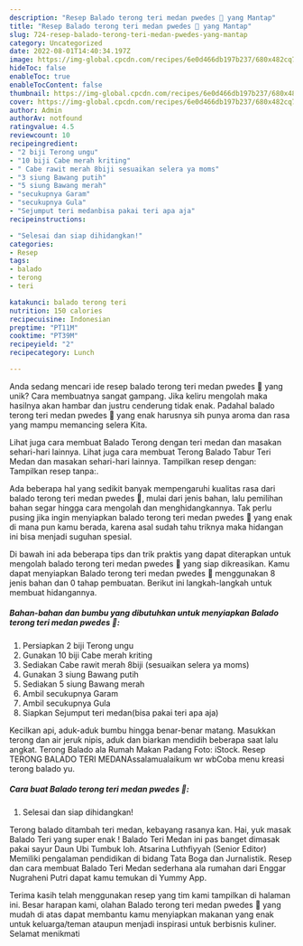 ```yaml
---
description: "Resep Balado terong teri medan pwedes 🤤 yang Mantap"
title: "Resep Balado terong teri medan pwedes 🤤 yang Mantap"
slug: 724-resep-balado-terong-teri-medan-pwedes-yang-mantap
category: Uncategorized
date: 2022-08-01T14:40:34.197Z
image: https://img-global.cpcdn.com/recipes/6e0d466db197b237/680x482cq70/balado-terong-teri-medan-pwedes-foto-resep-utama.jpg
hideToc: false
enableToc: true
enableTocContent: false
thumbnail: https://img-global.cpcdn.com/recipes/6e0d466db197b237/680x482cq70/balado-terong-teri-medan-pwedes-foto-resep-utama.jpg
cover: https://img-global.cpcdn.com/recipes/6e0d466db197b237/680x482cq70/balado-terong-teri-medan-pwedes-foto-resep-utama.jpg
author: Admin
authorAv: notfound
ratingvalue: 4.5
reviewcount: 10
recipeingredient:
- "2 biji Terong ungu"
- "10 biji Cabe merah kriting"
- " Cabe rawit merah 8biji sesuaikan selera ya moms"
- "3 siung Bawang putih"
- "5 siung Bawang merah"
- "secukupnya Garam"
- "secukupnya Gula"
- "Sejumput teri medanbisa pakai teri apa aja"
recipeinstructions:

- "Selesai dan siap dihidangkan!"
categories:
- Resep
tags:
- balado
- terong
- teri

katakunci: balado terong teri 
nutrition: 150 calories
recipecuisine: Indonesian
preptime: "PT11M"
cooktime: "PT39M"
recipeyield: "2"
recipecategory: Lunch

---
```





Anda sedang mencari ide resep balado terong teri medan pwedes 🤤 yang unik? Cara membuatnya sangat gampang. Jika keliru mengolah maka hasilnya akan hambar dan justru cenderung tidak enak. Padahal balado terong teri medan pwedes 🤤 yang enak harusnya sih punya aroma dan rasa yang mampu memancing selera Kita.





Lihat juga cara membuat Balado Terong dengan teri medan dan masakan sehari-hari lainnya. Lihat juga cara membuat Terong Balado Tabur Teri Medan dan masakan sehari-hari lainnya. Tampilkan resep dengan: Tampilkan resep tanpa:.

Ada beberapa hal yang sedikit banyak mempengaruhi kualitas rasa dari balado terong teri medan pwedes 🤤, mulai dari jenis bahan, lalu pemilihan bahan segar hingga cara mengolah dan menghidangkannya. Tak perlu pusing jika ingin menyiapkan balado terong teri medan pwedes 🤤 yang enak di mana pun kamu berada, karena asal sudah tahu triknya maka hidangan ini bisa menjadi suguhan spesial.






Di bawah ini ada beberapa tips dan trik praktis yang dapat diterapkan untuk mengolah balado terong teri medan pwedes 🤤 yang siap dikreasikan. Kamu dapat menyiapkan Balado terong teri medan pwedes 🤤 menggunakan 8 jenis bahan dan 0 tahap pembuatan. Berikut ini langkah-langkah untuk membuat hidangannya.

<!--inarticleads1-->

##### Bahan-bahan dan bumbu yang dibutuhkan untuk menyiapkan Balado terong teri medan pwedes 🤤:

1. Persiapkan 2 biji Terong ungu
1. Gunakan 10 biji Cabe merah kriting
1. Sediakan  Cabe rawit merah 8biji (sesuaikan selera ya moms)
1. Gunakan 3 siung Bawang putih
1. Sediakan 5 siung Bawang merah
1. Ambil secukupnya Garam
1. Ambil secukupnya Gula
1. Siapkan Sejumput teri medan(bisa pakai teri apa aja)


Kecilkan api, aduk-aduk bumbu hingga benar-benar matang. Masukkan terong dan air jeruk nipis, aduk dan biarkan mendidih beberapa saat lalu angkat. Terong Balado ala Rumah Makan Padang Foto: iStock. Resep TERONG BALADO TERI MEDANAssalamualaikum wr wbCoba menu kreasi terong balado yu. 

<!--inarticleads2-->

##### Cara buat Balado terong teri medan pwedes 🤤:


1. Selesai dan siap dihidangkan!

Terong balado ditambah teri medan, kebayang rasanya kan. Hai, yuk masak Balado Teri yang super enak ! Balado Teri Medan ini pas banget dimasak pakai sayur Daun Ubi Tumbuk loh. Atsarina Luthfiyyah (Senior Editor) Memiliki pengalaman pendidikan di bidang Tata Boga dan Jurnalistik. Resep dan cara membuat Balado Teri Medan sederhana ala rumahan dari Enggar Nugraheni Putri dapat kamu temukan di Yummy App. 

Terima kasih telah menggunakan resep yang tim kami tampilkan di halaman ini. Besar harapan kami, olahan Balado terong teri medan pwedes 🤤 yang mudah di atas dapat membantu kamu menyiapkan makanan yang enak untuk keluarga/teman ataupun menjadi inspirasi untuk berbisnis kuliner. Selamat menikmati
